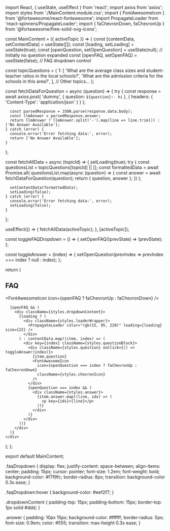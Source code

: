 import React, { useState, useEffect } from 'react';
import axios from 'axios';
import styles from './MainContent.module.css';
import { FontAwesomeIcon } from '@fortawesome/react-fontawesome';
import PropagateLoader from 'react-spinners/PropagateLoader';
import { faChevronDown, faChevronUp } from '@fortawesome/free-solid-svg-icons';

const MainContent = ({ activeTopic }) => {
  const [contentData, setContentData] = useState([]);
  const [loading, setLoading] = useState(true);
  const [openQuestion, setOpenQuestion] = useState(null); // Initially no question expanded
  const [openFAQ, setOpenFAQ] = useState(false); // FAQ dropdown control

  const topicQuestions = {
    1: [
      'What are the average class sizes and student-teacher ratios in the local schools?',
      'What are the admission criteria for the schools in this area?',
    ],
    // Other topics...
  };

  const fetchDataForQuestion = async (question) => {
    try {
      const response = await axios.post(
        'dummy', 
        { question: `${question}:- hi` },
        { headers: { 'Content-Type': 'application/json' } }
      );

      const parsedResponse = JSON.parse(response.data.body);
      const llmAnswer = parsedResponse.answer;
      return llmAnswer ? llmAnswer.split('-').map(line => line.trim()) : ['No Answer Available'];
    } catch (error) {
      console.error('Error fetching data:', error);
      return ['No Answer Available'];
    }
  };

  const fetchAllData = async (topicId) => {
    setLoading(true);
    try {
      const questionsList = topicQuestions[topicId] || [];
      const formattedData = await Promise.all(
        questionsList.map(async (question) => {
          const answer = await fetchDataForQuestion(question);
          return { question, answer };
        })
      );

      setContentData(formattedData);
      setLoading(false);
    } catch (error) {
      console.error('Error fetching data:', error);
      setLoading(false);
    }
  };

  useEffect(() => {
    fetchAllData(activeTopic);
  }, [activeTopic]);

  const toggleFAQDropdown = () => {
    setOpenFAQ((prevState) => !prevState);
  };

  const toggleAnswer = (index) => {
    setOpenQuestion(prevIndex => prevIndex === index ? null : index);
  };

  return (
    <div className={styles.mainContent}>
      <div className={styles.faqDropdown} onClick={toggleFAQDropdown}>
        <h2>FAQ</h2>
        <FontAwesomeIcon icon={openFAQ ? faChevronUp : faChevronDown} />
      </div>

      {openFAQ && (
        <div className={styles.dropdownContent}>
          {loading ? (
            <div className={styles.loaderWrapper}>
              <PropagateLoader color="rgb(15, 95, 220)" loading={loading} size={22} />
            </div>
          ) : contentData.map((item, index) => (
            <div key={index} className={styles.questionBlock}>
              <div className={styles.question} onClick={() => toggleAnswer(index)}>
                {item.question}
                <FontAwesomeIcon
                  icon={openQuestion === index ? faChevronUp : faChevronDown}
                  className={styles.chevronIcon}
                />
              </div>
              {openQuestion === index && (
                <div className={styles.answer}>
                  {item.answer.map((line, idx) => (
                    <p key={idx}>{line}</p>
                  ))}
                </div>
              )}
            </div>
          ))}
        </div>
      )}
    </div>
  );
};

export default MainContent;




.faqDropdown {
  display: flex;
  justify-content: space-between;
  align-items: center;
  padding: 15px;
  cursor: pointer;
  font-size: 1.2em;
  font-weight: bold;
  background-color: #f7f9fc;
  border-radius: 8px;
  transition: background-color 0.3s ease;
}

.faqDropdown:hover {
  background-color: #eef2f7;
}

.dropdownContent {
  padding-top: 15px;
  padding-bottom: 15px;
  border-top: 1px solid #ddd;
}

.answer {
  padding: 10px 15px;
  background-color: #ffffff;
  border-radius: 5px;
  font-size: 0.9em;
  color: #555;
  transition: max-height 0.3s ease;
}

